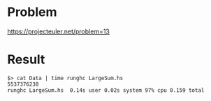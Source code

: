# Problem
https://projecteuler.net/problem=13

# Result
```
$> cat Data | time runghc LargeSum.hs
5537376230
runghc LargeSum.hs  0.14s user 0.02s system 97% cpu 0.159 total
```
